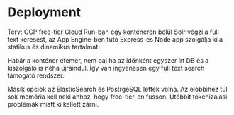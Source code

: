 # Deployment

Terv: GCP free-tier Cloud Run-ban egy konténeren belül Solr végzi a full text
keresést, az App Engine-ben futó Express-es Node app szolgálja ki a statikus
és dinamikus tartalmat.

Habár a konténer efemer, nem baj ha az időnként egyszer írt DB és a kiszolgáló is
néha újraindul. Így van ingyenesen egy full text search támogató rendszer.

Másik opciók az ElasticSearch és PostrgeSQL lettek volna. Az előbbihez túl sok
memória kell neki ahhoz, hogy free-tier-en fusson. Utóbbit tokenizálási
problémák miatt ki kellett zárni.
